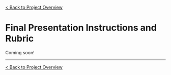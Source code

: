 [< Back to Project Overview](README.md#final-presentation)

# Final Presentation Instructions and Rubric

Coming soon!

---

[< Back to Project Overview](README.md#final-presentation)

